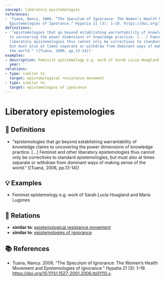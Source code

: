 ```yaml
---
concept: liberatory epistemologies
references:
- 'Tuana, Nancy. 2006. “The Speculum of Ignorance: The Women’s Health Movement and
  Epistemologies of Ignorance.” Hypatia 21 (3): 1–19. https://doi.org/10.1111/j.1527-2001.2006.tb01110.x.'
definitions:
- '"epistemologies that go beyond establishing warrantability of knowledge claims
  to uncovering the power dimensions of knowledge practice. [...] Feminist and other
  liberatory epistemologies thus cannot only be correctives to standard epistemologies,
  but must also at times separate or withdraw from dominant ways of making sense of
  the world." ([Tuana, 2006, pp.13-14])'
examples:
- description: Feminist epistemology e.g. work of Sarah Lucia Hoagland and María Lugones
  year: ''
relations:
- type: similar to
  target: epistemological resistance movement
- type: similar to
  target: epistemologies of ignorance
---
```


# Liberatory epistemologies

## 📖 Definitions

- "epistemologies that go beyond establishing warrantability of knowledge claims to uncovering the power dimensions of knowledge practice. [...] Feminist and other liberatory epistemologies thus cannot only be correctives to standard epistemologies, but must also at times separate or withdraw from dominant ways of making sense of the world." ([Tuana, 2006, pp.13-14])

## 💡 Examples

- Feminist epistemology e.g. work of Sarah Lucia Hoagland and María Lugones

## 🔗 Relations

- **similar to**: [epistemological resistance movement](./epistemological-resistance-movement.md)
- **similar to**: [epistemologies of ignorance](./epistemologies-of-ignorance.md)

## 📚 References

- Tuana, Nancy. 2006. “The Speculum of Ignorance: The Women’s Health Movement and Epistemologies of Ignorance.” Hypatia 21 (3): 1–19. https://doi.org/10.1111/j.1527-2001.2006.tb01110.x.
